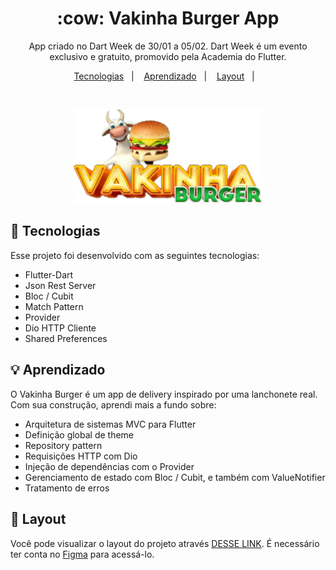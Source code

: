 <h1 align="center">:cow: Vakinha Burger App</h1>

<p align="center">
App criado no Dart Week de 30/01 a 05/02. Dart Week é um evento exclusivo e gratuito, promovido pela Academia do Flutter. <br/>
</p>

<p align="center">
  <a href="#-tecnologias">Tecnologias</a>&nbsp;&nbsp;&nbsp;|&nbsp;&nbsp;&nbsp;
  <a href="#-projeto">Aprendizado</a>&nbsp;&nbsp;&nbsp;|&nbsp;&nbsp;&nbsp;
  <a href="#-layout">Layout</a>&nbsp;&nbsp;&nbsp;|&nbsp;&nbsp;&nbsp;
</p>

<br>

<p align="center">
  <img alt="Projeto Vakinha Burger" src="assets/images/logo.png" width="60%">
</p>

## 🚀 Tecnologias

Esse projeto foi desenvolvido com as seguintes tecnologias:

- Flutter-Dart
- Json Rest Server
- Bloc / Cubit
- Match Pattern
- Provider
- Dio HTTP Cliente
- Shared Preferences

## :bulb: Aprendizado

O Vakinha Burger é um app de delivery inspirado por uma lanchonete real.
Com sua construção, aprendi mais a fundo sobre:

- Arquitetura de sistemas MVC para Flutter
- Definição global de theme
- Repository pattern
- Requisições HTTP com Dio
- Injeção de dependências com o Provider
- Gerenciamento de estado com Bloc / Cubit, e também com ValueNotifier
- Tratamento de erros
## 🔖 Layout

Você pode visualizar o layout do projeto através [DESSE LINK](<https://www.figma.com/file/02eLp1LEMaZNbolCNBSyKA/Delivery-App?node-id=4777%3A233&t=q7ZB1xFnUaWVCpt0-0>). É necessário ter conta no [Figma](https://figma.com) para acessá-lo.